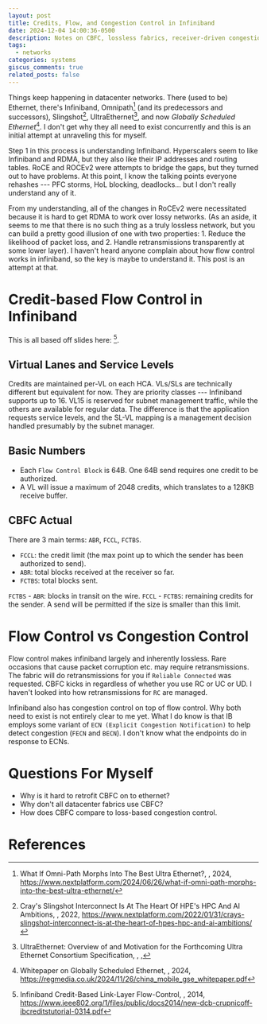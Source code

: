```yaml
---
layout: post
title: Credits, Flow, and Congestion Control in Infiniband
date: 2024-12-04 14:00:36-0500
description: Notes on CBFC, lossless fabrics, receiver-driven congestion control etc.
tags:
  - networks
categories: systems
giscus_comments: true
related_posts: false
---
```

Things keep happening in datacenter networks. There (used to be) Ethernet, there's Infiniband, Omnipath[^2] (and its predecessors and successors), Slingshot[^3], UltraEthernet[^1], and now _Globally Scheduled Ethernet_[^4]. I don't get why they all need to exist concurrently and this is an initial attempt at unraveling this for myself.

Step 1 in this process is understanding Infiniband. Hyperscalers seem to like Infiniband and RDMA, but they also like their IP addresses and routing tables. RoCE and ROCEv2 were attempts to bridge the gaps, but they turned out to have problems. At this point, I know the talking points everyone rehashes --- PFC storms, HoL blocking, deadlocks... but I don't really understand any of it.

From my understanding, all of the changes in RoCEv2 were necessitated because it is hard to get RDMA to work over lossy networks. (As an aside, it seems to me that there is no such thing as a truly lossless network, but you can build a pretty good illusion of one with two properties: 1. Reduce the likelihood of packet loss, and 2. Handle retransmissions transparently at some lower layer). I haven't heard anyone complain about how flow control works in infiniband, so the key is maybe to understand it. This post is an attempt at that.

# Credit-based Flow Control in Infiniband
This is all based off slides here: [^5].
## Virtual Lanes and Service Levels
Credits are maintained per-VL on each HCA. VLs/SLs are technically different but equivalent for now. They are priority classes --- Infiniband supports up to 16. VL15 is reserved for subnet management traffic, while the others are available for regular data. The difference is that the application requests service levels, and the SL-VL mapping is a management decision handled presumably by the subnet manager.
## Basic Numbers
- Each `Flow Control Block` is 64B.  One 64B send requires one credit to be authorized.
- A VL will issue a maximum of 2048 credits, which translates to a 128KB receive buffer.
## CBFC Actual
There are 3 main terms: `ABR`, `FCCL`, `FCTBS`.
- `FCCL`: the credit limit (the max point up to which the sender has been authorized to send).
- `ABR`: total blocks received at the receiver so far.
- `FCTBS`: total blocks sent.

`FCTBS` - `ABR`: blocks in transit on the wire.
`FCCL` - `FCTBS`: remaining credits for the sender. A send will be permitted if the size is smaller than this limit.
# Flow Control vs Congestion Control
Flow control makes infiniband largely and inherently lossless. Rare occasions that cause packet corruption etc. may require retransmissions. The fabric will do retransmissions for you if `Reliable Connected` was requested. CBFC kicks in regardless of whether you use RC or UC or UD. I haven't looked into how retransmissions for `RC` are managed.

Infiniband also has congestion control on top of flow control. Why both need to exist is not entirely clear to me yet. What I do know is that IB employs some variant of `ECN (Explicit Congestion Notification)` to help detect congestion (`FECN` and `BECN`). I don't know what the endpoints do in response to ECNs.
# Questions For Myself
- Why is it hard to retrofit CBFC on to ethernet?
- Why don't all datacenter fabrics use CBFC?
- How does CBFC compare to loss-based congestion control.
# References

[^1]: UltraEthernet: Overview of and Motivation for the Forthcoming Ultra Ethernet Consortium Specification, , , 
[^2]: What If Omni-Path Morphs Into The Best Ultra Ethernet?, , 2024, https://www.nextplatform.com/2024/06/26/what-if-omni-path-morphs-into-the-best-ultra-ethernet/
[^3]: Cray's Slingshot Interconnect Is At The Heart Of HPE's HPC And AI Ambitions, , 2022, https://www.nextplatform.com/2022/01/31/crays-slingshot-interconnect-is-at-the-heart-of-hpes-hpc-and-ai-ambitions/
[^4]: Whitepaper on Globally Scheduled Ethernet, , 2024, https://regmedia.co.uk/2024/11/26/china_mobile_gse_whitepaper.pdf
[^5]: Infiniband Credit-Based Link-Layer Flow-Control, , 2014, https://www.ieee802.org/1/files/public/docs2014/new-dcb-crupnicoff-ibcreditstutorial-0314.pdf